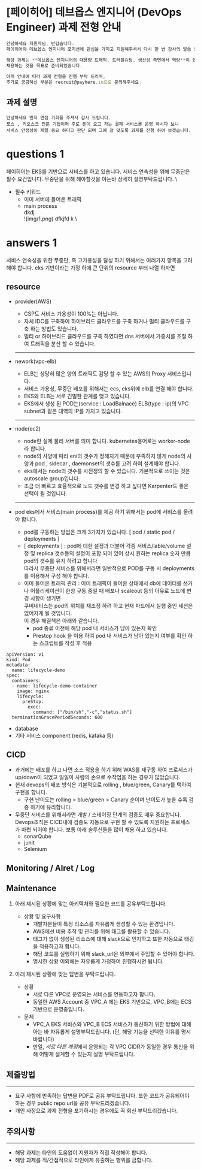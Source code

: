 # [페이히어] 데브옵스 엔지니어 (DevOps Engineer) 과제 전형 안내

```jsx
안녕하세요 지원자님, 반갑습니다.
페이히어와 데브옵스 엔지니어 포지션에 관심을 가지고 지원해주셔서 다시 한 번 감사의 말씀 드립니다.

해당 과제는 **데브옵스 엔지니어의 대용량 트래픽, 트러블슈팅, 생산성 측면에서 역량**이 있으신 분을 
채용하는 것을 목표로 준비되었습니다.
 
아래 안내에 따라 과제 전형을 진행 부탁 드리며,
추가로 궁금하신 부분은 recruit@payhere.in으로 문의해주세요.
```

## **과제 설명**
```
안녕하세요 먼저 면접 기회를 주셔서 감사 드립니다.
포스 , 키오스크 전문 기업이며 주로 돈이 오고 가는 결제 서비스를 운영 하시다 보니 
서비스 안정성이 제일 중요 하다고 판단 되며 그에 걸 맞도록 과제를 진행 하여 보겠습니다.
```

# questions 1 

 페이히어는 EKS를 기반으로 서비스를 하고 있습니다. 서비스 연속성을 위해 무중단은 필수 요건입니다. 무중단을 위해 해야할것을 아는바 상세히 설명부탁드립니다. \
  * 필수 키워드
     * 이미 서버에 들어온 트래픽
     *  main process \
dkdj \
!(img/1.png)
dfkjfd k \

# answers 1
서비스 연속성을 위한 무중단, 즉 고가용성을 달성 하기 위해서는 여러가지 항목을 고려 해야 합니다. 
eks 기반이라는 가정 하에 큰 단위의 resource 부터 나열 하자면

## resource
 - provider(AWS) 
    - CSP도 서비스 가용성이 100%는 아닙니다. 
    - 자체 IDC를 구축하여 하이브리드 클라우드를 구축 하거나 멀티 클라우드를 구축 하는 방법도 있습니다.
    - 멀티 or 하이브리드 클라우드를 구축 하였다면 dns 서버에서 가중치를 조절 하여 트래픽을 분산 할 수 있습니다. 
    ---
 - nework(vpc-elb)
    - ELB는 상당히 많은 양의 트래픽도 감당 할 수 있는 AWS의 Proxy 서비스입니다.
    - 서비스 가용성, 무중단 배포를 위해서는 ecs, eks위에 elb를 연결 해야 합니다.
    - EKS와 ELB는 서로 긴밀한 관계를 맺고 있습니다. 
    - EKS에서 생성 된 POD는(service : LoadBalnace) ELB(type : ip)의 VPC  subnet과 같은 대역의  IP를 가지고 있습니다.
    ---

 - node(ec2)
    - node란 실제 물리 서버를 의미 합니다. kubernetes용어로는 worker-node라 합니다.
    - node의 사양에 따라 eni의 갯수가 정해지기 때문에 부족하지 않게 node의 사양과 pod , sidecar , daemonset의 갯수를 고려 하여 설계해야 합니다.
    - eks에서는 node의 갯수를 사전정의 할 수 있습니다. 기본적으로 쓰이는 것은 autoscale group입니다.
    - 조금 더 빠르고 효율적으로 노드 갯수를 변경 하고 싶다면 Karpenter도 좋은 선택이 될 것입니다.
    ---
 - pod
    eks에서 서비스(main process)를 제공 하기 위해서는 pod에 서비스를 올려야 합니다.
     - pod를 구동하는 방법은 크게 3가지가 있습니다. [ pod / static pod / deployments ] 
     - [ deployments ] : pod에 대한 설정과 더불어 각종 서비스/lable/volume 설정  및  replica 갯수등의 설정이 포함 되어 있어 상시 원하는 replica 숫자 만큼 pod의 갯수를 유지 하려고 합니다 \
                  따라서 무중단 서비스를 위해서라면 일반적으로 POD를 구동 시 deployments를 이용해서 구성 해야 합니다.
     - 이미 들어온 트래픽 관리 : 이미 트래픽이 들어온 상태에서 db에 데이터를 쓰거나 어플리케이션이 한창 구동 중일 때 배포나 scaleout 등의 이유로 노드에 변경 사항이 생기면 \
                                 쿠버네티스는 pod의 위치를 재조정 하려 하고 현재 파드에서 실행 중인 세션은 없어지게 될 것입니다. \
       이 경우 해결책은 아래와 같습니다. 
       - pod 종료 이전에 해당 pod 내 서비스가 남아 있는지 확인
       - Prestop hook 을 이용 하여 pod 내 서비스가 남아 있는지 여부를 확인 하는 스크립트를 작성 후 적용
```
apiVersion: v1
kind: Pod
metadata:
  name: lifecycle-demo
spec:
  containers:
  - name: lifecycle-demo-container
    image: nginx
    lifecycle:
      preStop:
        exec:
          command: ["/bin/sh","-c","status.sh"]
  terminationGracePeriodSeconds: 600
```
  
 - database
 - 기타 서비스 component (redis, kafaka 등) 
## CICD
- 과거에는 배포를 하고 나면 소스 적용을 하기 위해 WAS를 재구동 하여 프로세스가 up/down이 되었고 일일이 사람의 손으로 수작업을 하는 경우가 많았습니다. 
- 현재 devops의  배포 방식은 기본적으로 rolling , blue/green, Canary를 택하여 구현을 합니다.
    - 구현 난이도는 rolling > blue/green >  Canary 순이며 난이도가 높을 수록 검증 하기에 유리합니다.
- 무중단 서비스를 위해서라면 개발 / 스테이징 단계의 검증도 매우 중요합니다. Devops조직은 CICD내에 검증도 자동으로 구현 할 수 있도록 지원하는 프로세스가 마련 되어야 합니다.
  보통 아래 솔루션들을 많이 채용 하고 있습니다.
   - sonarQube
   - junit
   - Selenium 


## Monitoring / Alret / Log



## Maintenance



1. 아래 제시된 상황에 맞는 아키텍처와 필요한 코드를 공유부탁드립니다. 
    - 상황 및 요구사항
        - 개발자분들이 특정 리소스를 자유롭게 생성할 수 있는 환경입니다.
        - AWS에선 비용 추적 및 관리를 위해 태그를 활용할 수 있습니다.
        - 태그가 없이 생성된 리소스에 대해 slack으로 인지하고 또한 자동으로 태깅을 적용하고자 합니다.
        - 해당 코드를 실행하기 위해 slack_url은 외부에서 주입할 수 있어야 합니다.
        - 명시한 상황 이외에는 자유롭게 가정하여 진행하시면 됩니다.
    
2. 아래 제시된 상황에 맞는 답변을 부탁드립니다.
    - 상황
        - 서로 다른 VPC로 운영되는 서비스를 연동하고자 합니다.
        - 동일한 AWS Account 중 VPC_A 에는 EKS 기반으로, VPC_B에는 ECS 기반으로 운영중입니다.
    - 문제
        - VPC_A EKS 서비스와 VPC_B ECS 서비스가 통신하기 위한 방법에 대해 아는 바 자유롭게 설명부탁드립니다. (단, 해당 기능을 선택한 이유를 명시바랍니다)
        - 만일, *서로 다른 계정*에서 운영되는 각 VPC CIDR가 동일한 경우 통신을 위해 어떻게 설계할 수 있는지 설명 부탁드립니다.

## 제출방법

---

- 요구 사항에 만족하는 답변을 PDF로 공유 부탁드립니다. 또한 코드가 공유되어야 하는 경우 public repo url을 공유 부탁드리겠습니다.
- 개인 사정으로 과제 전형을 포기하시는 경우에도 꼭 회신 부탁드리겠습니다.

## 주의사항

---

- 해당 과제는 타인의 도움없이 지원자가 직접 작성해야 합니다.
- 해당 과제를 직/간접적으로 타인에게 유출하는 행위를 금합니다.
